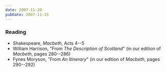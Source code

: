 ```yaml
---
date: 2007-11-20
pubDate: 2007-11-15
---
```


### Reading

* Shakespeare, <cite>Macbeth</cite>, Acts 4--5
* William Harrison, "From <cite>The Description of Scotland</cite>" (in our edition of <cite>Macbeth</cite>, pages 280--286)
* Fynes Moryson, "From <cite>An Itinerary</cite>" (in our edition of <cite>Macbeth</cite>, pages 290--292)
